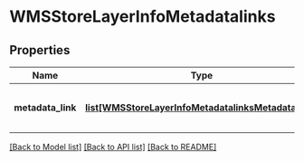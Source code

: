 # WMSStoreLayerInfoMetadatalinks

## Properties
Name | Type | Description | Notes
------------ | ------------- | ------------- | -------------
**metadata_link** | [**list[WMSStoreLayerInfoMetadatalinksMetadataLink]**](WMSStoreLayerInfoMetadatalinksMetadataLink.md) | A collection of metadata links | [optional] 

[[Back to Model list]](../README.md#documentation-for-models) [[Back to API list]](../README.md#documentation-for-api-endpoints) [[Back to README]](../README.md)


